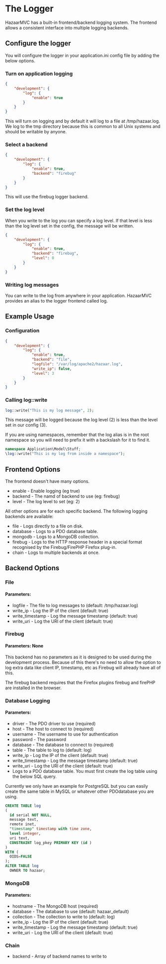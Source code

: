 # The Logger

HazaarMVC has a built-in frontend/backend logging system. The frontend allows a consistent interface into multiple logging backends.

## Configure the logger

You will configure the logger in your application.ini config file by adding the below options.

### Turn on application logging

```json
{
    "development": {
        "log": {
            "enable": true
        }
    }
}
```

This will turn on logging and by default it will log to a file at /tmp/hazaar.log. We log to the tmp directory because this is common to all Unix systems and should be writable by anyone.

### Select a backend

```json
{
    "development": {
        "log": {
            "enable": true,
            "backend": "firebug"
        }
    }
}
```

This will use the firebug logger backend.

### Set the log level

When you write to the log you can specify a log level. If that level is less than the log level set in the config, the message will be written.

```json
{
    "development": {
        "log": {
            "enable": true,
            "backend": "firebug",
            "level": 0
        }
    }
}
```

### Writing log messages

You can write to the log from anywhere in your application. HazaarMVC provides an alias to the logger frontend called log.

## Example Usage

### Configuration

```json
{
    "development": {
        "log": {
            "enable": true,
            "backend": "file",
            "logfile": "/var/log/apache2/hazaar.log",
            "write_ip": false,
            "level": 3
        }
    }
}
```

### Calling log::write

```php
log::write("This is my log message", 2);
```

This message will be logged because the log level (2) is less than the level set in our config (3).

If you are using namespaces, remember that the log alias is in the root namespace so you will need to prefix it with a backslash for it to find it.

```php
namespace Application\Model\Stuff;
\log::write("This is my log from inside a namespace");
```

## Frontend Options

The frontend doesn't have many options.

* enable - Enable logging (eg true)
* backend - The namd of backend to use (eg: firebug)
* level - The log level to set (eg: 2)

All other options are for each specific backend. The following logging backends are available:

* file - Logs directly to a file on disk.
* database - Logs to a PDO database table.
* mongodb - Logs to a MongoDB collection.
* firebug - Logs to the HTTP response header in a special format recognised by the Firebug/FirePHP Firefox plug-in.
* chain - Logs to multiple backends at once.

## Backend Options

### File

#### Parameters:

* logfile - The file to log messages to (default: /tmp/hazaar.log)
* write_ip - Log the IP of the client (default: true)
* write_timestamp - Log the message timestamp (default: true)
* write_uri - Log the URI of the client (default: true)

### Firebug

#### Parameters: None

This backend has no parameters as it is designed to be used during the development process. Because of this there's no need to allow the option to log extra data like client IP, timestamp, etc as Firebug will already have all of this.

The firebug backend requires that the Firefox plugins firebug and firePHP are installed in the browser.

### Database Logging

#### Parameters:

* driver - The PDO driver to use (required)
* host - The host to connect to (required)
* username - The username to use for authentication
* password - The password
* database - The database to connect to (required)
* table - The table to log to (default: log)
* write_ip - Log the IP of the client (default: true)
* write_timestamp - Log the message timestamp (default: true)
* write_uri - Log the URI of the client (default: true)
* Logs to a PDO database table. You must first create the log table using the below SQL query.

Currently we only have an example for PostgreSQL but you can easily create the same table in MySQL or whatever other PDOdatabase you are using.

```sql
CREATE TABLE log
(
  id serial NOT NULL,
  message text,
  remote inet,
  "timestamp" timestamp with time zone,
  level integer,
  uri text,
  CONSTRAINT log_pkey PRIMARY KEY (id )
)
WITH (
  OIDS=FALSE
);
ALTER TABLE log
  OWNER TO hazaar;
```

### MongoDB

#### Parameters:

* hostname - The MongoDB host (required)
* database - The database to use (default: hazaar_default)
* collection - The collection to write to (default: log)
* write_ip - Log the IP of the client (default: true)
* write_timestamp - Log the message timestamp (default: true)
* write_uri - Log the URI of the client (default: true)

### Chain

* backend - Array of backend names to write to